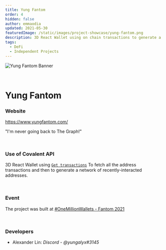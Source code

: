 ```yaml
---
title: Yung Fantom
order: 4  
hidden: false
author: emmaodia
updated: 2021-05-30
featuredImage: /static/images/project-showcase/yung-fantom.png
description: 3D React Wallet using on chain transactions to generate a network of recently-interacted addresses.
tags: 
  - DeFi
  - Independent Projects
---
```


![Yung Fantom Banner](/static/images/project-showcase/yung-fantom.png)

&nbsp;
# Yung Fantom

### Website
https://www.yungfantom.com/

<Aside>

"I'm never going back to The Graph!"

</Aside>

&nbsp;

### Use of Covalent API
3D React Wallet using [`Get transactions`](https://www.covalenthq.com/docs/api/#get-/v1/{chain_id}/address/{address}/transactions_v2/) To fetch all the address transactions and then to generate a network of recently-interacted addresses.

&nbsp;

### Event
The project was built at [#OneMillionWallets - Fantom 2021](https://www.covalenthq.com/blog/omw-fantom-winners/)

&nbsp;

### Developers

- Alexander Lin: *Discord - @yungalyx#3145*